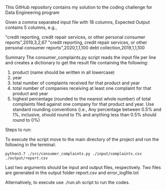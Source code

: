 This GitHub repository contains my solution to the coding challenge for Data Engineering program

Given a comma separated input file with 18 columns, Expected Output contains 5 columns, e.g.,

  "credit reporting, credit repair services, or other personal consumer reports",2019,3,2,67 
  "credit reporting, credit repair services, or other personal consumer reports",2020,1,1,100 
  debt collection,2019,1,1,100

Summary The consumer_complaints.py script reads the input file per line and creates a dictionary to get the result file containing the following:

1. product (name should be written in all lowercase)
2. year
3. total number of complaints received for that product and year
4. total number of companies receiving at least one complaint for that product and year
5. highest percentage (rounded to the nearest whole number) of total complaints filed against one company for that product and year. Use standard rounding conventions (i.e., Any percentage between 0.5% and 1%, inclusive, should round to 1% and anything less than 0.5% should round to 0%)

Steps to run:

To execute the script move to the main directory of the project and run the following in the terminal:

    python3.7 ./src/consumer_complaints.py ./input/complaints.csv ./output/report.csv

Last two arguments should be input and output files, respectively. Two files are generated in the output folder report.csv and error_logfile.txt

Alternatively, to execute use ./run.sh script to run the codes.
